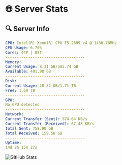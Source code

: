# 🌐 Server Stats
## 🔍 Server Info
```yaml
CPU: Intel(R) Xeon(R) CPU E5-2699 v4 @ 1436.78MHz
CPU Usage: 6.70%
Cores: 44P | 88T
-----------------------------------
Memory:
Current Usage: 8.31 GB/503.74 GB
Available: 491.98 GB
-----------------------------------
Disk:
Current Usage: 28.32 GB/1.71 TB
Free: 1.60 TB
-----------------------------------
GPU:
No GPU detected
-----------------------------------
Network:
Current Transfer (Sent): 574.64 KB/s
Current Transfer (Received): 67.48 KB/s
Total Sent: 758.90 GB
Total Received: 159.58 GB
-----------------------------------
Uptime:
14d 8h 15m 27s
```
![GitHub Stats](https://img.shields.io/badge/Updated-2025-05-04_01:24:15-blue)